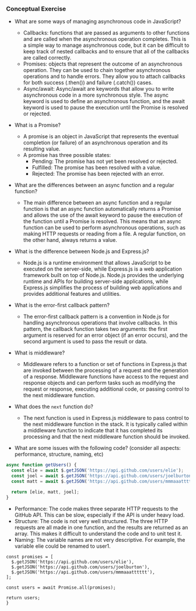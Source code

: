 ### Conceptual Exercise



- What are some ways of managing asynchronous code in JavaScript?
  - Callbacks:  functions that are passed as arguments to other functions and are called when the asynchronous operation completes. This is a simple way to manage asynchronous code, but it can be difficult to keep track of nested callbacks and to ensure that all of the callbacks are called correctly.
  - Promises: objects that represent the outcome of an asynchronous operation. They can be used to chain together asynchronous operations and to handle errors. They allow you to attach callbacks for both success (.then()) and failure (.catch()) cases.
  - Async/await: Async/await are keywords that allow you to write asynchronous code in a more synchronous style. The async keyword is used to define an asynchronous function, and the await keyword is used to pause the execution until the Promise is resolved or rejected.

- What is a Promise?
    - A promise is an object in JavaScript that represents the eventual completion (or failure) of an asynchronous operation and its resulting value.
    - A promise has three possible states:
      - Pending: The promise has not yet been resolved or rejected.
      - Fulfilled: The promise has been resolved with a value.
      - Rejected: The promise has been rejected with an error.

- What are the differences between an async function and a regular function?
    - The main difference between an async function and a regular function is that an async function automatically returns a Promise and allows the use of the await keyword to pause the execution of the function until a Promise is resolved. This means that an async function can be used to perform asynchronous operations, such as making HTTP requests or reading from a file. A regular function, on the other hand, always returns a value.

- What is the difference between Node.js and Express.js?
    - Node.js is a runtime environment that allows JavaScript to be executed on the server-side, while Express.js is a web application framework built on top of Node.js. Node.js provides the underlying runtime and APIs for building server-side applications, while Express.js simplifies the process of building web applications and provides additional features and utilities.

- What is the error-first callback pattern?
  - The error-first callback pattern is a convention in Node.js for handling asynchronous operations that involve callbacks. In this pattern, the callback function takes two arguments: the first argument is reserved for an error object (if an error occurs), and the second argument is used to pass the result or data.

- What is middleware?
  - Middleware refers to a function or set of functions in Express.js that are invoked between the processing of a request and the generation of a response. Middleware functions have access to the request and response objects and can perform tasks such as modifying the request or response, executing additional code, or passing control to the next middleware function.

- What does the `next` function do?
  - The next function is used in Express.js middleware to pass control to the next middleware function in the stack. It is typically called within a middleware function to indicate that it has completed its processing and that the next middleware function should be invoked.

- What are some issues with the following code? (consider all aspects: performance, structure, naming, etc)

```js
async function getUsers() {
  const elie = await $.getJSON('https://api.github.com/users/elie');
  const joel = await $.getJSON('https://api.github.com/users/joelburton');
  const matt = await $.getJSON('https://api.github.com/users/mmmaaatttttt');

  return [elie, matt, joel];
}
```

  - Performance: The code makes three separate HTTP requests to the GitHub API. This can be slow, especially if the API is under heavy load.
  - Structure: The code is not very well structured. The three HTTP requests are all made in one function, and the results are returned as an array. This makes it difficult to understand the code and to unit test it.
  - Naming: The variable names are not very descriptive. For example, the variable elie could be renamed to user1.
  

  ```async function getUsers() {
  const promises = [
    $.getJSON('https://api.github.com/users/elie'),
    $.getJSON('https://api.github.com/users/joelburton'),
    $.getJSON('https://api.github.com/users/mmmaaatttttt'),
  ];

  const users = await Promise.all(promises);

  return users;
}